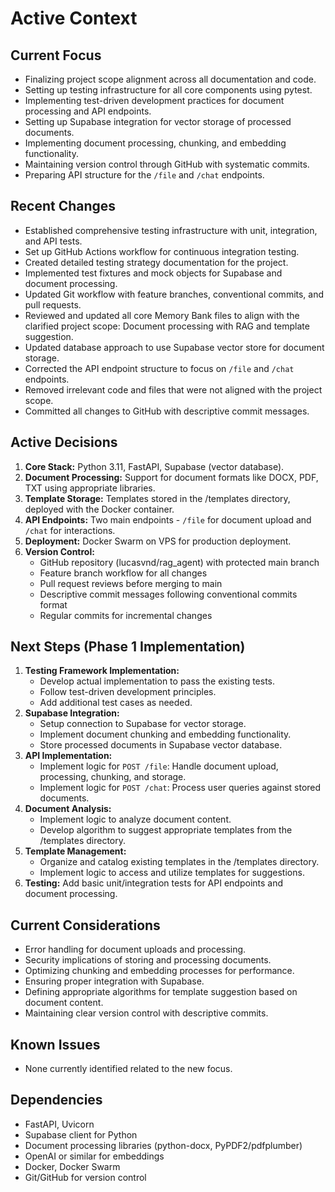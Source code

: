 # Active Context

## Current Focus
-   Finalizing project scope alignment across all documentation and code.
-   Setting up testing infrastructure for all core components using pytest.
-   Implementing test-driven development practices for document processing and API endpoints.
-   Setting up Supabase integration for vector storage of processed documents.
-   Implementing document processing, chunking, and embedding functionality.
-   Maintaining version control through GitHub with systematic commits.
-   Preparing API structure for the `/file` and `/chat` endpoints.

## Recent Changes
-   Established comprehensive testing infrastructure with unit, integration, and API tests.
-   Set up GitHub Actions workflow for continuous integration testing.
-   Created detailed testing strategy documentation for the project.
-   Implemented test fixtures and mock objects for Supabase and document processing.
-   Updated Git workflow with feature branches, conventional commits, and pull requests.
-   Reviewed and updated all core Memory Bank files to align with the clarified project scope: Document processing with RAG and template suggestion.
-   Updated database approach to use Supabase vector store for document storage.
-   Corrected the API endpoint structure to focus on `/file` and `/chat` endpoints.
-   Removed irrelevant code and files that were not aligned with the project scope.
-   Committed all changes to GitHub with descriptive commit messages.

## Active Decisions
1.  **Core Stack:** Python 3.11, FastAPI, Supabase (vector database).
2.  **Document Processing:** Support for document formats like DOCX, PDF, TXT using appropriate libraries.
3.  **Template Storage:** Templates stored in the /templates directory, deployed with the Docker container.
4.  **API Endpoints:** Two main endpoints - `/file` for document upload and `/chat` for interactions.
5.  **Deployment:** Docker Swarm on VPS for production deployment.
6.  **Version Control:** 
    * GitHub repository (lucasvnd/rag_agent) with protected main branch
    * Feature branch workflow for all changes
    * Pull request reviews before merging to main
    * Descriptive commit messages following conventional commits format
    * Regular commits for incremental changes

## Next Steps (Phase 1 Implementation)
1.  **Testing Framework Implementation:**
    *   Develop actual implementation to pass the existing tests.
    *   Follow test-driven development principles.
    *   Add additional test cases as needed.
2.  **Supabase Integration:**
    *   Setup connection to Supabase for vector storage.
    *   Implement document chunking and embedding functionality.
    *   Store processed documents in Supabase vector database.
3.  **API Implementation:**
    *   Implement logic for `POST /file`: Handle document upload, processing, chunking, and storage.
    *   Implement logic for `POST /chat`: Process user queries against stored documents.
4.  **Document Analysis:**
    *   Implement logic to analyze document content.
    *   Develop algorithm to suggest appropriate templates from the /templates directory.
5.  **Template Management:**
    *   Organize and catalog existing templates in the /templates directory.
    *   Implement logic to access and utilize templates for suggestions.
5.  **Testing:** Add basic unit/integration tests for API endpoints and document processing.

## Current Considerations
-   Error handling for document uploads and processing.
-   Security implications of storing and processing documents.
-   Optimizing chunking and embedding processes for performance.
-   Ensuring proper integration with Supabase.
-   Defining appropriate algorithms for template suggestion based on document content.
-   Maintaining clear version control with descriptive commits.

## Known Issues
-   None currently identified related to the new focus.

## Dependencies
-   FastAPI, Uvicorn
-   Supabase client for Python
-   Document processing libraries (python-docx, PyPDF2/pdfplumber)
-   OpenAI or similar for embeddings
-   Docker, Docker Swarm
-   Git/GitHub for version control 